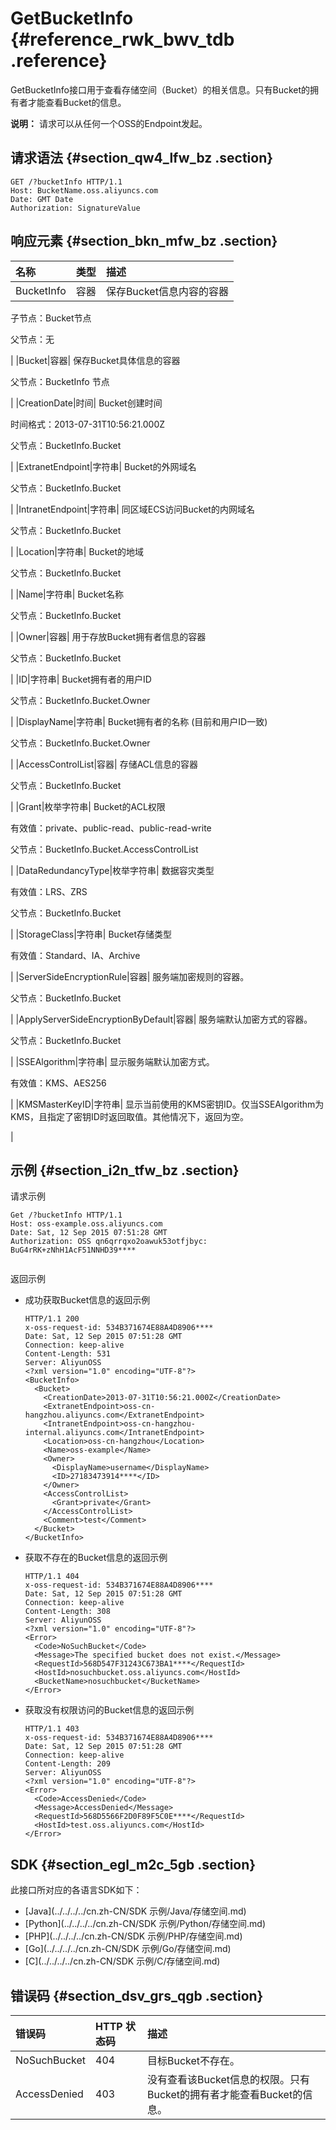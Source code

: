 # GetBucketInfo {#reference_rwk_bwv_tdb .reference}

GetBucketInfo接口用于查看存储空间（Bucket）的相关信息。只有Bucket的拥有者才能查看Bucket的信息。

**说明：** 请求可以从任何一个OSS的Endpoint发起。

## 请求语法 {#section_qw4_lfw_bz .section}

``` {#codeblock_urv_54q_y4p}
GET /?bucketInfo HTTP/1.1
Host: BucketName.oss.aliyuncs.com
Date: GMT Date
Authorization: SignatureValue
```

## 响应元素 {#section_bkn_mfw_bz .section}

|名称|类型|描述|
|:-|:-|:-|
|BucketInfo|容器| 保存Bucket信息内容的容器

 子节点：Bucket节点

 父节点：无

 |
|Bucket|容器| 保存Bucket具体信息的容器

 父节点：BucketInfo 节点

 |
|CreationDate|时间| Bucket创建时间

 时间格式：2013-07-31T10:56:21.000Z

 父节点：BucketInfo.Bucket

 |
|ExtranetEndpoint|字符串| Bucket的外网域名

 父节点：BucketInfo.Bucket

 |
|IntranetEndpoint|字符串| 同区域ECS访问Bucket的内网域名

 父节点：BucketInfo.Bucket

 |
|Location|字符串| Bucket的地域

 父节点：BucketInfo.Bucket

 |
|Name|字符串| Bucket名称

 父节点：BucketInfo.Bucket

 |
|Owner|容器| 用于存放Bucket拥有者信息的容器

 父节点：BucketInfo.Bucket

 |
|ID|字符串| Bucket拥有者的用户ID

 父节点：BucketInfo.Bucket.Owner

 |
|DisplayName|字符串| Bucket拥有者的名称 \(目前和用户ID一致\)

 父节点：BucketInfo.Bucket.Owner

 |
|AccessControlList|容器| 存储ACL信息的容器

 父节点：BucketInfo.Bucket

 |
|Grant|枚举字符串| Bucket的ACL权限

 有效值：private、public-read、public-read-write

 父节点：BucketInfo.Bucket.AccessControlList

 |
|DataRedundancyType|枚举字符串| 数据容灾类型

 有效值：LRS、ZRS

 父节点：BucketInfo.Bucket

 |
|StorageClass|字符串| Bucket存储类型

 有效值：Standard、IA、Archive

 |
|ServerSideEncryptionRule|容器| 服务端加密规则的容器。

 父节点：BucketInfo.Bucket

 |
|ApplyServerSideEncryptionByDefault|容器| 服务端默认加密方式的容器。

 父节点：BucketInfo.Bucket

 |
|SSEAlgorithm|字符串| 显示服务端默认加密方式。

 有效值：KMS、AES256

 |
|KMSMasterKeyID|字符串| 显示当前使用的KMS密钥ID。仅当SSEAlgorithm为KMS，且指定了密钥ID时返回取值。其他情况下，返回为空。

 |

## 示例 {#section_i2n_tfw_bz .section}

请求示例

``` {#codeblock_tyu_t38_wlj}
Get /?bucketInfo HTTP/1.1
Host: oss-example.oss.aliyuncs.com  
Date: Sat, 12 Sep 2015 07:51:28 GMT
Authorization: OSS qn6qrrqxo2oawuk53otfjbyc: BuG4rRK+zNhH1AcF51NNHD39****
				
```

返回示例

-   成功获取Bucket信息的返回示例

    ``` {#codeblock_swd_pnw_cay}
    HTTP/1.1 200
    x-oss-request-id: 534B371674E88A4D8906****
    Date: Sat, 12 Sep 2015 07:51:28 GMT
    Connection: keep-alive
    Content-Length: 531  
    Server: AliyunOSS
    <?xml version="1.0" encoding="UTF-8"?>
    <BucketInfo>
      <Bucket>
        <CreationDate>2013-07-31T10:56:21.000Z</CreationDate>
        <ExtranetEndpoint>oss-cn-hangzhou.aliyuncs.com</ExtranetEndpoint>
        <IntranetEndpoint>oss-cn-hangzhou-internal.aliyuncs.com</IntranetEndpoint>
        <Location>oss-cn-hangzhou</Location>
        <Name>oss-example</Name>
        <Owner>
          <DisplayName>username</DisplayName>
          <ID>27183473914****</ID>
        </Owner>
        <AccessControlList>
          <Grant>private</Grant>
        </AccessControlList>
        <Comment>test</Comment>
      </Bucket>
    </BucketInfo>
    ```

-   获取不存在的Bucket信息的返回示例

    ``` {#codeblock_ve0_amu_3oc}
    HTTP/1.1 404 
    x-oss-request-id: 534B371674E88A4D8906****
    Date: Sat, 12 Sep 2015 07:51:28 GMT
    Connection: keep-alive
    Content-Length: 308  
    Server: AliyunOSS
    <?xml version="1.0" encoding="UTF-8"?>
    <Error>
      <Code>NoSuchBucket</Code>
      <Message>The specified bucket does not exist.</Message>
      <RequestId>568D547F31243C673BA1****</RequestId>
      <HostId>nosuchbucket.oss.aliyuncs.com</HostId>
      <BucketName>nosuchbucket</BucketName>
    </Error>
    ```

-   获取没有权限访问的Bucket信息的返回示例

    ``` {#codeblock_b9d_rht_dgj}
    HTTP/1.1 403
    x-oss-request-id: 534B371674E88A4D8906****
    Date: Sat, 12 Sep 2015 07:51:28 GMT
    Connection: keep-alive
    Content-Length: 209  
    Server: AliyunOSS
    <?xml version="1.0" encoding="UTF-8"?>
    <Error>
      <Code>AccessDenied</Code>
      <Message>AccessDenied</Message>
      <RequestId>568D5566F2D0F89F5C0E****</RequestId>
      <HostId>test.oss.aliyuncs.com</HostId>
    </Error>
    ```


## SDK {#section_egl_m2c_5gb .section}

此接口所对应的各语言SDK如下：

-   [Java](../../../../cn.zh-CN/SDK 示例/Java/存储空间.md)
-   [Python](../../../../cn.zh-CN/SDK 示例/Python/存储空间.md)
-   [PHP](../../../../cn.zh-CN/SDK 示例/PHP/存储空间.md)
-   [Go](../../../../cn.zh-CN/SDK 示例/Go/存储空间.md)
-   [C](../../../../cn.zh-CN/SDK 示例/C/存储空间.md)

## 错误码 {#section_dsv_grs_qgb .section}

|错误码|HTTP 状态码|描述|
|:--|:-------|:-|
|NoSuchBucket|404|目标Bucket不存在。|
|AccessDenied|403|没有查看该Bucket信息的权限。只有Bucket的拥有者才能查看Bucket的信息。|


